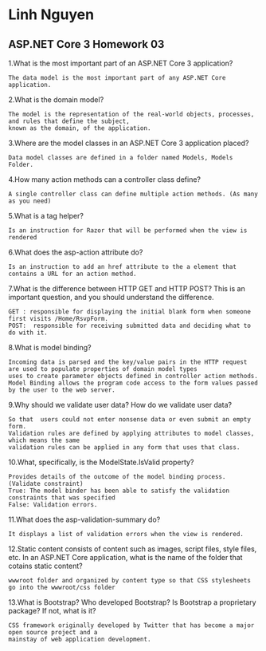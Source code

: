 # Linh Nguyen
## ASP.NET Core 3 Homework 03

1.What is the most important part of an ASP.NET Core 3 application?

	The data model is the most important part of any ASP.NET Core application. 

2.What is the domain model?

	The model is the representation of the real-world objects, processes, and rules that define the subject, 
	known as the domain, of the application.

3.Where are the model classes in an ASP.NET Core 3 application placed?

	Data model classes are defined in a folder named Models, Models Folder.

4.How many action methods can a controller class define?

	A single controller class can define multiple action methods. (As many as you need)

5.What is a tag helper?

	Is an instruction for Razor that will be performed when the view is rendered

6.What does the asp-action attribute do?

	Is an instruction to add an href attribute to the a element that contains a URL for an action method.

7.What is the difference between HTTP GET and HTTP POST? This is an important question, and you
should understand the difference.

	GET : responsible for displaying the initial blank form when someone first visits /Home/RsvpForm.
	POST:  responsible for receiving submitted data and deciding what to do with it.

8.What is model binding?

	Incoming data is parsed and the key/value pairs in the HTTP request are used to populate properties of domain model types
	uses to create parameter objects defined in controller action methods.
	Model Binding allows the program code access to the form values passed by the user to the web server.

9.Why should we validate user data? How do we validate user data?

	So that  users could not enter nonsense data or even submit an empty form.
	Validation rules are defined by applying attributes to model classes, which means the same
	validation rules can be applied in any form that uses that class.

10.What, specifically, is the ModelState.IsValid property?

	Provides details of the outcome of the model binding process. (Validate constraint)
	True: The model binder has been able to satisfy the validation constraints that was specified
	False: Validation errors.

11.What does the asp-validation-summary do?

	It displays a list of validation errors when the view is rendered.

12.Static content consists of content such as images, script files, style files, etc. In an ASP.NET Core
application, what is the name of the folder that cotains static content?

	wwwroot folder and organized by content type so that CSS stylesheets go into the wwwroot/css folder

13.What is Bootstrap? Who developed Bootstrap? Is Bootstrap a proprietary package? If not, what is
it?

	CSS framework originally developed by Twitter that has become a major open source project and a
	mainstay of web application development.